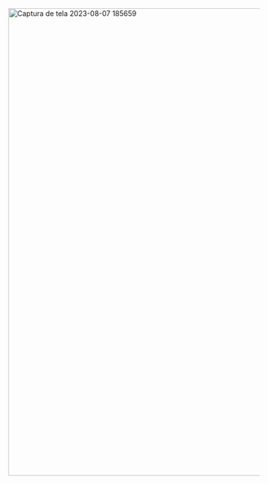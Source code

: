 <img width="938" alt="Captura de tela 2023-08-07 185659" src="https://github.com/Loyius/Projetos-github/assets/126344837/6aaa73fe-580f-4d98-9e01-6f111f74ae56">
